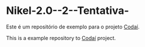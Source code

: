# Nikel-2.0--2--Tentativa-

Este é um repositório de exemplo para o projeto [Codaí](https://codai.growdev.com.br).

This is a example repository to [Codaí](https://codai.growdev.com.br) project.
